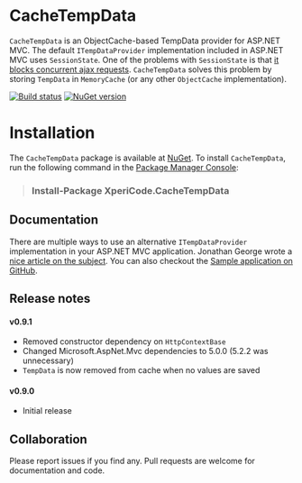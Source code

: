 # CacheTempData

`CacheTempData` is an ObjectCache-based TempData provider for ASP.NET MVC. The default `ITempDataProvider` implementation included in ASP.NET MVC uses `SessionState`. One of the problems with `SessionState` is that [it blocks concurrent ajax requests](http://johnculviner.com/asp-net-concurrent-ajax-requests-and-session-state-blocking/). `CacheTempData` solves this problem by storing `TempData` in `MemoryCache` (or any other `ObjectCache` implementation).

[![Build status](http://img.shields.io/appveyor/ci/mwijnands/cachetempdata.svg?style=flat)](https://ci.appveyor.com/project/mwijnands/cachetempdata) [![NuGet version](http://img.shields.io/nuget/v/XperiCode.CacheTempData.svg?style=flat)](https://www.nuget.org/packages/XperiCode.CacheTempData)

# Installation

The `CacheTempData` package is available at [NuGet](https://www.nuget.org/packages/XperiCode.CacheTempData). To install `CacheTempData`, run the following command in the [Package Manager Console](http://docs.nuget.org/docs/start-here/using-the-package-manager-console):

> ### Install-Package XperiCode.CacheTempData

## Documentation

There are multiple ways to use an alternative `ITempDataProvider` implementation in your ASP.NET MVC application. Jonathan George wrote a [nice article on the subject](http://consultingblogs.emc.com/jonathangeorge/archive/2009/10/14/using-an-alternative-itempdataprovider-implementation-in-asp-net-mvc.aspx). You can also checkout the [Sample application on GitHub](https://github.com/mwijnands/CacheTempData/tree/master/CacheTempData.Sample).

## Release notes

#### v0.9.1

- Removed constructor dependency on `HttpContextBase`
- Changed Microsoft.AspNet.Mvc dependencies to 5.0.0 (5.2.2 was unnecessary)
- `TempData` is now removed from cache when no values are saved

#### v0.9.0

- Initial release

## Collaboration

Please report issues if you find any. Pull requests are welcome for documentation and code.
